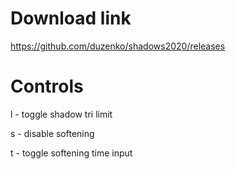 # Download link 

https://github.com/duzenko/shadows2020/releases

# Controls

l - toggle shadow tri limit

s - disable softening

t - toggle softening time input
